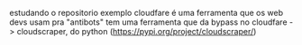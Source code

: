 estudando o repositorio exemplo
cloudfare é uma ferramenta que os web devs usam pra "antibots"
tem uma ferramenta que da bypass no cloudfare -> cloudscraper, do python (https://pypi.org/project/cloudscraper/)
